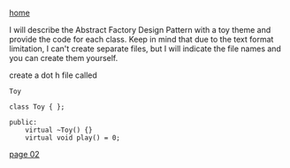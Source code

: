 [home](./page01.md)

I will describe the Abstract Factory Design Pattern with a toy theme and provide the code for each class. 
Keep in mind that due to the text format limitation, I can't create separate files, but I will indicate the file names and you can create them yourself.

create a dot h file called

```
Toy
```

```
class Toy { };
```

```
public:
    virtual ~Toy() {}
    virtual void play() = 0;
```


[page 02](./page02.md)
